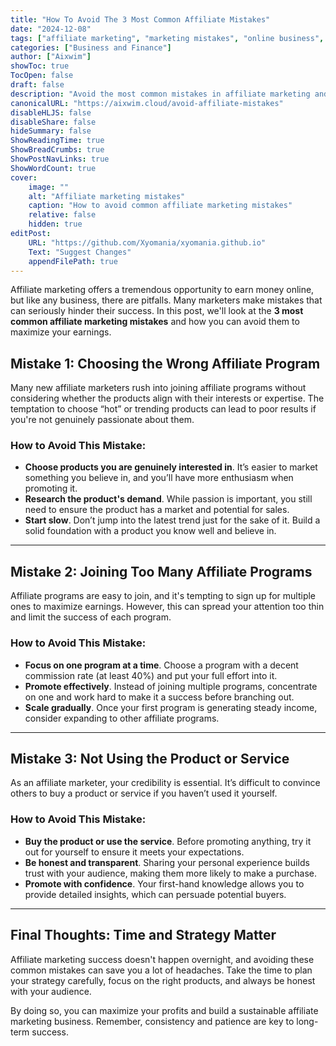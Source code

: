 ```yaml
---
title: "How To Avoid The 3 Most Common Affiliate Mistakes"
date: "2024-12-08"
tags: ["affiliate marketing", "marketing mistakes", "online business", "affiliate tips", "earn money online"]
categories: ["Business and Finance"]
author: ["Aixwim"]
showToc: true
TocOpen: false
draft: false
description: "Avoid the most common mistakes in affiliate marketing and boost your chances of success. Learn from the pitfalls that many marketers fall into and set yourself up for success."
canonicalURL: "https://aixwim.cloud/avoid-affiliate-mistakes"
disableHLJS: false
disableShare: false
hideSummary: false
ShowReadingTime: true
ShowBreadCrumbs: true
ShowPostNavLinks: true
ShowWordCount: true
cover:
    image: ""
    alt: "Affiliate marketing mistakes"
    caption: "How to avoid common affiliate marketing mistakes"
    relative: false
    hidden: true
editPost:
    URL: "https://github.com/Xyomania/xyomania.github.io"
    Text: "Suggest Changes"
    appendFilePath: true
---
```


Affiliate marketing offers a tremendous opportunity to earn money online, but like any business, there are pitfalls. Many marketers make mistakes that can seriously hinder their success. In this post, we'll look at the **3 most common affiliate marketing mistakes** and how you can avoid them to maximize your earnings.

<!--more-->

## Mistake 1: Choosing the Wrong Affiliate Program

Many new affiliate marketers rush into joining affiliate programs without considering whether the products align with their interests or expertise. The temptation to choose “hot” or trending products can lead to poor results if you're not genuinely passionate about them.

### How to Avoid This Mistake:
- **Choose products you are genuinely interested in**. It’s easier to market something you believe in, and you’ll have more enthusiasm when promoting it.
- **Research the product's demand**. While passion is important, you still need to ensure the product has a market and potential for sales.
- **Start slow**. Don’t jump into the latest trend just for the sake of it. Build a solid foundation with a product you know well and believe in.

---

## Mistake 2: Joining Too Many Affiliate Programs

Affiliate programs are easy to join, and it's tempting to sign up for multiple ones to maximize earnings. However, this can spread your attention too thin and limit the success of each program.

### How to Avoid This Mistake:
- **Focus on one program at a time**. Choose a program with a decent commission rate (at least 40%) and put your full effort into it.
- **Promote effectively**. Instead of joining multiple programs, concentrate on one and work hard to make it a success before branching out.
- **Scale gradually**. Once your first program is generating steady income, consider expanding to other affiliate programs.

---

## Mistake 3: Not Using the Product or Service

As an affiliate marketer, your credibility is essential. It’s difficult to convince others to buy a product or service if you haven’t used it yourself.

### How to Avoid This Mistake:
- **Buy the product or use the service**. Before promoting anything, try it out for yourself to ensure it meets your expectations.
- **Be honest and transparent**. Sharing your personal experience builds trust with your audience, making them more likely to make a purchase.
- **Promote with confidence**. Your first-hand knowledge allows you to provide detailed insights, which can persuade potential buyers.

---

## Final Thoughts: Time and Strategy Matter

Affiliate marketing success doesn't happen overnight, and avoiding these common mistakes can save you a lot of headaches. Take the time to plan your strategy carefully, focus on the right products, and always be honest with your audience.

By doing so, you can maximize your profits and build a sustainable affiliate marketing business. Remember, consistency and patience are key to long-term success.
